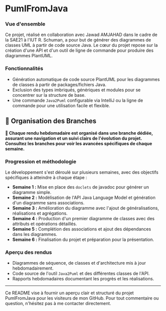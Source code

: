 # PumlFromJava

### Vue d'ensemble
Ce projet, réalisé en collaboration avec Jawad AMJAHAD dans le cadre de la SAE21 à l'IUT R. Schuman, a pour but de générer des diagrammes de classes UML à partir de code source Java. Le cœur du projet repose sur la création d'une API et d'un outil de ligne de commande pour produire des diagrammes PlantUML.

### Fonctionnalités
- Génération automatique de code source PlantUML pour les diagrammes de classes à partir de packages/fichiers Java.
- Exclusion des types imbriqués, génériques et modules pour se concentrer sur la structure de base.
- Une commande `Java2Puml` configurable via IntelliJ ou la ligne de commande pour une utilisation facile et flexible.

## 📂 Organisation des Branches
**🔔 Chaque rendu hebdomadaire est organisé dans une branche dédiée, assurant une navigation et un suivi clairs de l'évolution du projet. Consultez les branches pour voir les avancées spécifiques de chaque semaine.**

### Progression et méthodologie
Le développement s'est déroulé sur plusieurs semaines, avec des objectifs spécifiques à atteindre à chaque étape :
- **Semaine 1 :** Mise en place des `doclets` de javadoc pour générer un diagramme simple.
- **Semaine 2 :** Modélisation de l'API Java Language Model et génération d'un diagramme sans associations.
- **Semaine 3 :** Amélioration du diagramme avec l'ajout de généralisations, réalisations et agrégations.
- **Semaine 4 :** Production d'un premier diagramme de classes avec des attributs et opérations détaillés.
- **Semaine 5 :** Complétion des associations et ajout des dépendances dans les diagrammes.
- **Semaine 6 :** Finalisation du projet et préparation pour la présentation.

### Aperçu des rendus
- Diagrammes de séquence, de classes et d'architecture mis à jour hebdomadairement.
- Code source de l'outil `Java2Puml` et des différentes classes de l'API.
- Rapports hebdomadaires documentant les progrès et les réalisations.
---

Ce README vise à fournir un aperçu clair et structuré du projet PumlFromJava pour les visiteurs de mon GitHub. Pour tout commentaire ou question, n'hésitez pas à me contacter directement.

